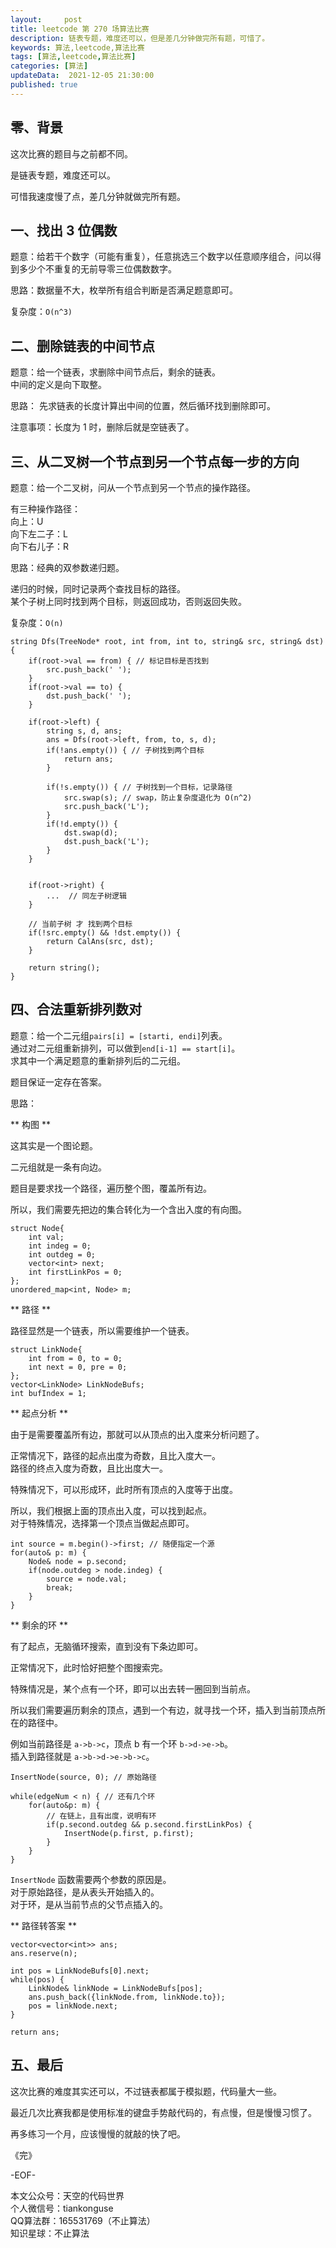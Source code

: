 ```yaml
---   
layout:     post  
title: leetcode 第 270 场算法比赛  
description: 链表专题，难度还可以，但是差几分钟做完所有题，可惜了。       
keywords: 算法,leetcode,算法比赛  
tags: [算法,leetcode,算法比赛]    
categories: [算法]  
updateData:  2021-12-05 21:30:00  
published: true  
---  
```



## 零、背景  


这次比赛的题目与之前都不同。  


是链表专题，难度还可以。  


可惜我速度慢了点，差几分钟就做完所有题。  


## 一、找出 3 位偶数  


题意：给若干个数字（可能有重复），任意挑选三个数字以任意顺序组合，问以得到多少个不重复的无前导零三位偶数数字。  


思路：数据量不大，枚举所有组合判断是否满足题意即可。  


复杂度：`O(n^3)`  



## 二、删除链表的中间节点  


题意：给一个链表，求删除中间节点后，剩余的链表。  
中间的定义是向下取整。  


思路： 先求链表的长度计算出中间的位置，然后循环找到删除即可。  


注意事项：长度为 1 时，删除后就是空链表了。  


## 三、从二叉树一个节点到另一个节点每一步的方向  


题意：给一个二叉树，问从一个节点到另一个节点的操作路径。  


有三种操作路径：  
向上：U  
向下左二子：L  
向下右儿子：R  


思路：经典的双参数递归题。  


递归的时候，同时记录两个查找目标的路径。  
某个子树上同时找到两个目标，则返回成功，否则返回失败。  


复杂度：`O(n)`  


```
string Dfs(TreeNode* root, int from, int to, string& src, string& dst){
    if(root->val == from) { // 标记目标是否找到
        src.push_back(' ');
    }
    if(root->val == to) {
        dst.push_back(' ');
    }

    if(root->left) {
        string s, d, ans;
        ans = Dfs(root->left, from, to, s, d);
        if(!ans.empty()) { // 子树找到两个目标
            return ans;
        }

        if(!s.empty()) { // 子树找到一个目标，记录路径
            src.swap(s); // swap，防止复杂度退化为 O(n^2)
            src.push_back('L');
        }
        if(!d.empty()) {
            dst.swap(d);
            dst.push_back('L');
        }
    }


    if(root->right) {
        ...  // 同左子树逻辑
    }

    // 当前子树 才 找到两个目标
    if(!src.empty() && !dst.empty()) {
        return CalAns(src, dst);
    }

    return string();
}
```


## 四、合法重新排列数对  


题意：给一个二元组`pairs[i] = [starti, endi]`列表。  
通过对二元组重新排列，可以做到`end[i-1] == start[i]`。  
求其中一个满足题意的重新排列后的二元组。  


题目保证一定存在答案。  


思路：  


** 构图 **  


这其实是一个图论题。  


二元组就是一条有向边。  


题目是要求找一个路径，遍历整个图，覆盖所有边。  


所以，我们需要先把边的集合转化为一个含出入度的有向图。  


```
struct Node{
    int val;
    int indeg = 0;
    int outdeg = 0;
    vector<int> next;
    int firstLinkPos = 0;
};
unordered_map<int, Node> m;
```


** 路径 **  

路径显然是一个链表，所以需要维护一个链表。  


```
struct LinkNode{
    int from = 0, to = 0;
    int next = 0, pre = 0;
};
vector<LinkNode> LinkNodeBufs;
int bufIndex = 1;
```


** 起点分析 **  


由于是需要覆盖所有边，那就可以从顶点的出入度来分析问题了。  


正常情况下，路径的起点出度为奇数，且比入度大一。  
路径的终点入度为奇数，且比出度大一。  


特殊情况下，可以形成环，此时所有顶点的入度等于出度。  



所以，我们根据上面的顶点出入度，可以找到起点。  
对于特殊情况，选择第一个顶点当做起点即可。  


```
int source = m.begin()->first; // 随便指定一个源
for(auto& p: m) {
    Node& node = p.second;
    if(node.outdeg > node.indeg) {
        source = node.val;
        break;
    }
}
```


** 剩余的环 **  


有了起点，无脑循环搜索，直到没有下条边即可。  


正常情况下，此时恰好把整个图搜索完。   


特殊情况是，某个点有一个环，即可以出去转一圈回到当前点。  


所以我们需要遍历剩余的顶点，遇到一个有边，就寻找一个环，插入到当前顶点所在的路径中。  


例如当前路径是 `a->b->c`，顶点 b 有一个环 `b->d->e->b`。  
插入到路径就是 `a->b->d->e->b->c`。  


```
InsertNode(source, 0); // 原始路径

while(edgeNum < n) { // 还有几个环
    for(auto&p: m) {
        // 在链上，且有出度，说明有环
        if(p.second.outdeg && p.second.firstLinkPos) { 
            InsertNode(p.first, p.first);
        }
    }
}
```


`InsertNode` 函数需要两个参数的原因是。  
对于原始路径，是从表头开始插入的。  
对于环，是从当前节点的父节点插入的。  



** 路径转答案 **  


```
vector<vector<int>> ans;
ans.reserve(n);

int pos = LinkNodeBufs[0].next;
while(pos) {
    LinkNode& linkNode = LinkNodeBufs[pos];
    ans.push_back({linkNode.from, linkNode.to});
    pos = linkNode.next;
}

return ans;
```


## 五、最后  


这次比赛的难度其实还可以，不过链表都属于模拟题，代码量大一些。  


最近几次比赛我都是使用标准的键盘手势敲代码的，有点慢，但是慢慢习惯了。  


再多练习一个月，应该慢慢的就敲的快了吧。  




《完》  


-EOF-  



本文公众号：天空的代码世界  
个人微信号：tiankonguse  
QQ算法群：165531769（不止算法）  
知识星球：不止算法  

